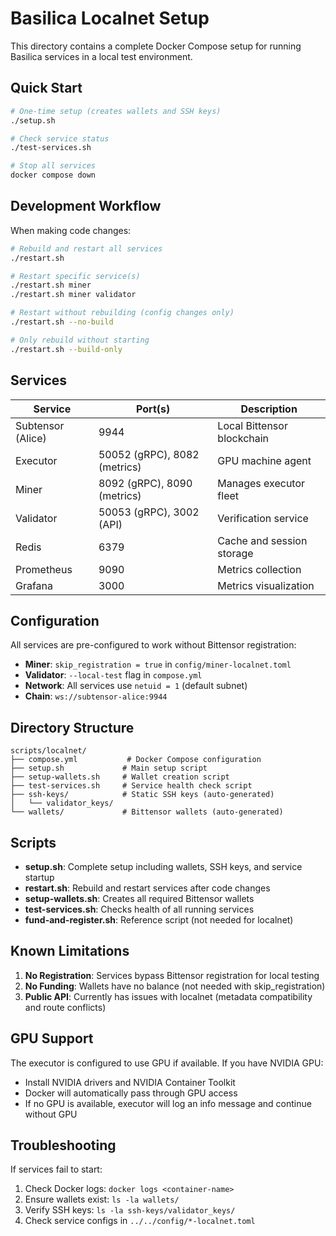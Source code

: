 # Basilica Localnet Setup

This directory contains a complete Docker Compose setup for running Basilica services in a local test environment.

## Quick Start

```bash
# One-time setup (creates wallets and SSH keys)
./setup.sh

# Check service status
./test-services.sh

# Stop all services
docker compose down
```

## Development Workflow

When making code changes:

```bash
# Rebuild and restart all services
./restart.sh

# Restart specific service(s)
./restart.sh miner
./restart.sh miner validator

# Restart without rebuilding (config changes only)
./restart.sh --no-build

# Only rebuild without starting
./restart.sh --build-only
```

## Services

| Service | Port(s) | Description |
|---------|---------|-------------|
| Subtensor (Alice) | 9944 | Local Bittensor blockchain |
| Executor | 50052 (gRPC), 8082 (metrics) | GPU machine agent |
| Miner | 8092 (gRPC), 8090 (metrics) | Manages executor fleet |
| Validator | 50053 (gRPC), 3002 (API) | Verification service |
| Redis | 6379 | Cache and session storage |
| Prometheus | 9090 | Metrics collection |
| Grafana | 3000 | Metrics visualization |

## Configuration

All services are pre-configured to work without Bittensor registration:

- **Miner**: `skip_registration = true` in `config/miner-localnet.toml`
- **Validator**: `--local-test` flag in `compose.yml`
- **Network**: All services use `netuid = 1` (default subnet)
- **Chain**: `ws://subtensor-alice:9944`

## Directory Structure

```
scripts/localnet/
├── compose.yml           # Docker Compose configuration
├── setup.sh             # Main setup script
├── setup-wallets.sh     # Wallet creation script
├── test-services.sh     # Service health check script
├── ssh-keys/            # Static SSH keys (auto-generated)
│   └── validator_keys/
└── wallets/             # Bittensor wallets (auto-generated)
```

## Scripts

- **setup.sh**: Complete setup including wallets, SSH keys, and service startup
- **restart.sh**: Rebuild and restart services after code changes
- **setup-wallets.sh**: Creates all required Bittensor wallets
- **test-services.sh**: Checks health of all running services
- **fund-and-register.sh**: Reference script (not needed for localnet)

## Known Limitations

1. **No Registration**: Services bypass Bittensor registration for local testing
2. **No Funding**: Wallets have no balance (not needed with skip_registration)
3. **Public API**: Currently has issues with localnet (metadata compatibility and route conflicts)

## GPU Support

The executor is configured to use GPU if available. If you have NVIDIA GPU:
- Install NVIDIA drivers and NVIDIA Container Toolkit
- Docker will automatically pass through GPU access
- If no GPU is available, executor will log an info message and continue without GPU

## Troubleshooting

If services fail to start:

1. Check Docker logs: `docker logs <container-name>`
2. Ensure wallets exist: `ls -la wallets/`
3. Verify SSH keys: `ls -la ssh-keys/validator_keys/`
4. Check service configs in `../../config/*-localnet.toml`
